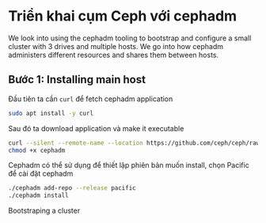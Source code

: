 # Triển khai cụm Ceph với cephadm

We look into using the cephadm tooling to bootstrap and configure a small cluster with 3 drives and multiple hosts. We go into how cephadm administers different resources and shares them between hosts.

## Bước 1: Installing main host

Đầu tiên ta cần `curl` để fetch cephadm application

```bash
sudo apt install -y curl
```

Sau đó ta download application và make it executable

```bash
curl --silent --remote-name --location https://github.com/ceph/ceph/raw/pacific/src/cephadm/cephadm
chmod +x cephadm
```

Cephadm có thể sử dụng để thiết lập phiên bản muốn install, chọn Pacific để cài đặt cephadm

```bash
./cephadm add-repo --release pacific
./cephadm install
```

Bootstraping a cluster
